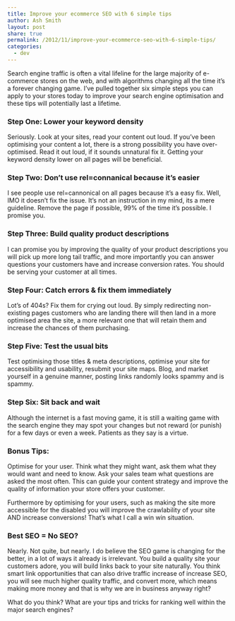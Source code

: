 ```yaml
---
title: Improve your ecommerce SEO with 6 simple tips
author: Ash Smith
layout: post
share: true
permalink: /2012/11/improve-your-ecommerce-seo-with-6-simple-tips/
categories:
  - dev
---
```

Search engine traffic is often a vital lifeline for the large majority of e-commerce stores on the web, and with algorithms changing all the time it&#8217;s a forever changing game. I&#8217;ve pulled together six simple steps you can apply to your stores today to improve your search engine optimisation and these tips will potentially last a lifetime.

### Step One: Lower your keyword density

Seriously. Look at your sites, read your content out loud. If you&#8217;ve been optimising your content a lot, there is a strong possibility you have over-optimised. Read it out loud, if it sounds unnatural fix it. Getting your keyword density lower on all pages will be beneficial.

### Step Two: Don&#8217;t use rel=connanical because it&#8217;s easier

I see people use rel=cannonical on all pages because it&#8217;s a easy fix. Well, IMO it doesn&#8217;t fix the issue. It&#8217;s not an instruction in my mind, its a mere guideline. Remove the page if possible, 99% of the time it&#8217;s possible. I promise you.

### Step Three: Build quality product descriptions

I can promise you by improving the quality of your product descriptions you will pick up more long tail traffic, and more importantly you can answer questions your customers have and increase conversion rates. You should be serving your customer at all times.

### Step Four: Catch errors & fix them immediately

Lot&#8217;s of 404s? Fix them for crying out loud. By simply redirecting non-existing pages customers who are landing there will then land in a more optimised area the site, a more relevant one that will retain them and increase the chances of them purchasing.

### Step Five: Test the usual bits

Test optimising those titles & meta descriptions, optimise your site for accessibility and usability, resubmit your site maps. Blog, and market yourself in a genuine manner, posting links randomly looks spammy and is spammy.

### Step Six: Sit back and wait

Although the internet is a fast moving game, it is still a waiting game with the search engine they may spot your changes but not reward (or punish) for a few days or even a week. Patients as they say is a virtue.

### Bonus Tips:

Optimise for your user. Think what they might want, ask them what they would want and need to know. Ask your sales team what questions are asked the most often. This can guide your content strategy and improve the quality of information your store offers your customer.

Furthermore by optimising for your users, such as making the site more accessible for the disabled you will improve the crawlability of your site AND increase conversions! That&#8217;s what I call a win win situation.

### Best SEO = No SEO?

Nearly. Not quite, but nearly. I do believe the SEO game is changing for the better, in a lot of ways it already is irrelevant. You build a quality site your customers adore, you will build links back to your site naturally. You think smart link opportunities that can also drive traffic increase of increase SEO, you will see much higher quality traffic, and convert more, which means making more money and that is why we are in business anyway right?

What do you think? What are your tips and tricks for ranking well within the major search engines?
